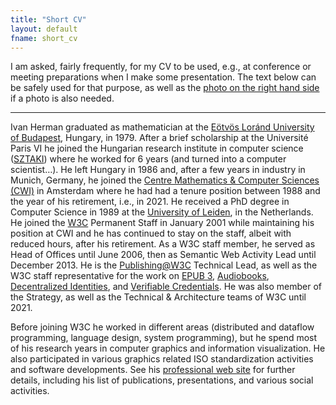 ```yaml
---
title: "Short CV"
layout: default
fname: short_cv
--- 
```


I am asked, fairly frequently, for my CV to be used, e.g., at conference or meeting preparations when I make some presentation. The text below can be safely used for that purpose, as well as the [photo on the right hand side](https://www.ivan-herman.net/professional/images/Ivan.Herman.png) if a photo is also needed.

---


Ivan Herman graduated as mathematician at the [Eötvös Loránd University of Budapest](http://www.elte.hu/), Hungary, in 1979. After a brief scholarship at the Université Paris VI he joined the Hungarian research institute in computer science ([SZTAKI](http://www.sztaki.hu)) where he worked for 6 years (and turned into a computer scientist…). He left Hungary in 1986 and, after a few years in industry in Munich, Germany, he joined the [Centre Mathematics & Computer Sciences (CWI)](http://www.cwi.nl) in Amsterdam where he had had a tenure position between 1988 and the year of his retirement, i.e., in 2021. He received a PhD degree in Computer Science in 1989 at the [University of Leiden](http://www.leidenuniv.nl/), in the Netherlands. He joined the [W3C](http://www.w3.org) Permanent Staff in January 2001 while maintaining his position at CWI and he has continued to stay on the staff, albeit with reduced hours, after his retirement. As a W3C staff member, he served as Head of Offices until June 2006, then as Semantic Web Activity Lead until December 2013. He is the [Publishing@W3C](http://www.w3.org/publishing/) Technical Lead, as well as the W3C staff representative for the work on [EPUB 3](https://www.w3.org//publishing/groups/epub-wg/), [Audiobooks](https://www.w3.org/publishing/groups/publ-wg/), [Decentralized Identities](https://www.w3.org/2019/did-wg/), and [Verifiable Credentials](https://www.w3.org/2017/vc/WG/). He was also member of the Strategy, as well as the Technical & Architecture teams of W3C until 2021.

Before joining W3C he worked in different areas (distributed and dataflow programming, language design, system programming), but he spend most of his research years in computer graphics and information visualization. He also participated in various graphics related ISO standardization activities and software developments. See his [professional web site](http://www.ivan-herman.net/professional/) for further details, including his list of publications, presentations, and various social activities.
